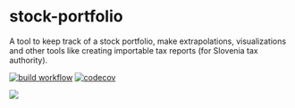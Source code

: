 # stock-portfolio
A tool to keep track of a stock portfolio, make extrapolations, visualizations and other tools like creating importable tax reports (for Slovenia tax authority).

[![build workflow](https://github.com/mpecovnik/stock-portfolio/actions/workflows/build.yml/badge.svg)](https://github.com/mpecovnik/stock-portfolio/actions/workflows/build.yml/badge.svg)
[![codecov](https://codecov.io/gh/mpecovnik/stock-portfolio/branch/main/graph/badge.svg?token=2WKDFIW8JD)](https://codecov.io/gh/mpecovnik/stock-portfolio)

![](https://codecov.io/gh/mpecovnik/stock-portfolio/branch/main/graphs/sunburst.svg?token=2WKDFIW8JD)
